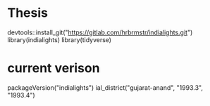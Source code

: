 # Thesis
devtools::install_git("https://gitlab.com/hrbrmstr/indialights.git")
library(indialights)
library(tidyverse)

# current verison
packageVersion("indialights")
ial_district("gujarat-anand", "1993.3", "1993.4")
